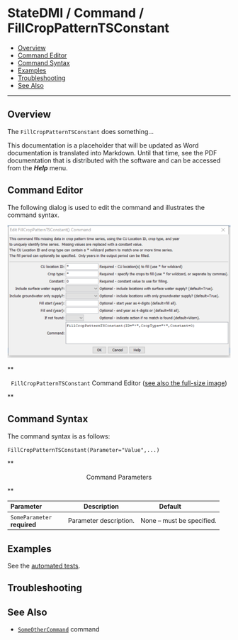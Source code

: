 # StateDMI / Command / FillCropPatternTSConstant #

* [Overview](#overview)
* [Command Editor](#command-editor)
* [Command Syntax](#command-syntax)
* [Examples](#examples)
* [Troubleshooting](#troubleshooting)
* [See Also](#see-also)

-------------------------

## Overview ##

The `FillCropPatternTSConstant` does something...

This documentation is a placeholder that will be updated as Word documentation is translated into Markdown.
Until that time, see the PDF documentation that is distributed with the software and can be accessed
from the ***Help*** menu.

## Command Editor ##

The following dialog is used to edit the command and illustrates the command syntax.

![FillCropPatternTSConstant](FillCropPatternTSConstant.png)

**<p style="text-align: center;">
`FillCropPatternTSConstant` Command Editor (<a href="../FillCropPatternTSConstant.png">see also the full-size image</a>)
</p>**

## Command Syntax ##

The command syntax is as follows:

```text
FillCropPatternTSConstant(Parameter="Value",...)
```
**<p style="text-align: center;">
Command Parameters
</p>**

| **Parameter**&nbsp;&nbsp;&nbsp;&nbsp;&nbsp;&nbsp;&nbsp;&nbsp;&nbsp;&nbsp;&nbsp;&nbsp; | **Description** | **Default**&nbsp;&nbsp;&nbsp;&nbsp;&nbsp;&nbsp;&nbsp;&nbsp;&nbsp;&nbsp; |
| --------------|-----------------|----------------- |
|`SomeParameter`<br>**required**|Parameter description.|None – must be specified.|

## Examples ##

See the [automated tests](https://github.com/OpenWaterFoundation/cdss-app-statedmi-main/tree/master/test/regression/commands/FillCropPatternTSConstant).

## Troubleshooting ##

## See Also ##

* [`SomeOtherCommand`](../SomeOtherCommand/SomeOtherCommand) command

